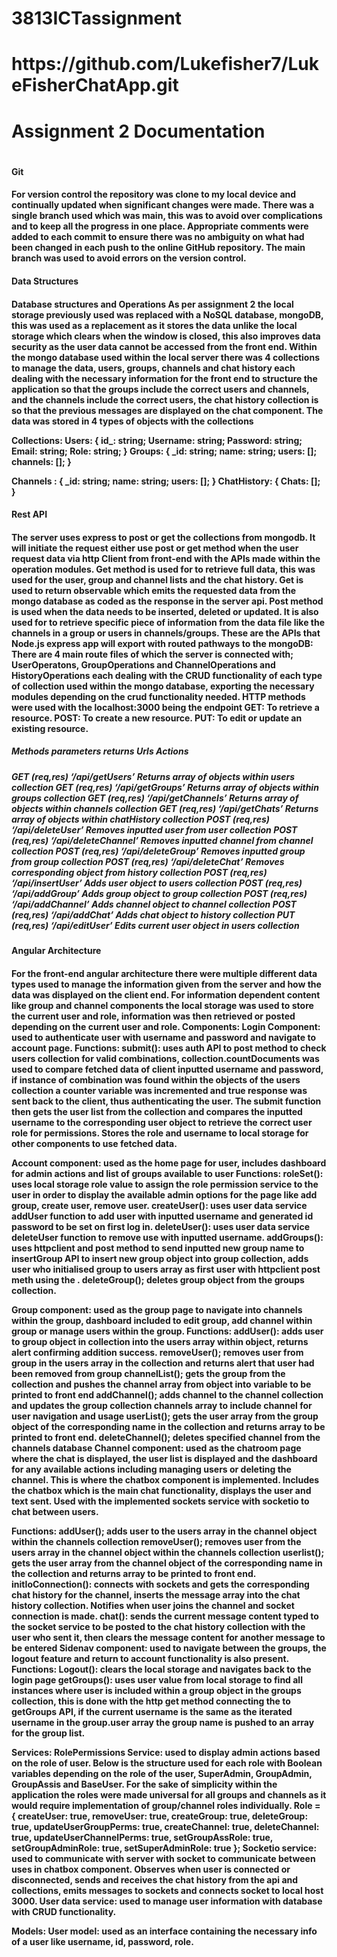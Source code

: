# 3813ICTassignment
<h1>https://github.com/Lukefisher7/LukeFisherChatApp.git<h1>
<h1>Assignment 2 Documentation <h1>
<h4>Git <h4>
<p>For version control the repository was clone to my local device and continually updated when significant changes were made. There was a single branch used which was main, this was to avoid over complications and to keep all the progress in one place. Appropriate comments were added to each commit to ensure there was no ambiguity on what had been changed in each push to the online GitHub repository. The main branch was used to avoid errors on the version control. <p>

<h4>Data Structures<h4>
<p>Database structures and Operations 
As per assignment 2 the local storage previously used was replaced with a NoSQL database, mongoDB, this was used as a replacement as it stores the data unlike the local storage which clears when the window is closed, this also improves data security as the user data cannot be accessed from the front end. 
Within the mongo database used within the local server there was 4 collections to manage the data, users, groups, channels and chat history each dealing with the necessary information for the front end to structure the application so that the groups include the correct users and channels, and the channels include the correct users, the chat history collection is so that the previous messages are displayed on the chat component. The data was stored in 4 types of objects with the collections<p>

<p>Collections: 
Users: {
id_: string;
Username: string;
Password: string;
Email: string;
Role: string;
}
Groups: {
_id: string;
name: string;
users: [];
channels: [];
}

Channels : {
_id: string;
name: string;
users: [];
}
ChatHistory: {
Chats: [];
}
<p>
<h4>Rest API<h4>
<p>The server uses express to post or get the collections from mongodb. It will initiate the request either use post or get method when the user request data via http Client from front-end with the APIs made within the operation modules.
Get method is used for to retrieve full data, this was used for the user, group and channel lists and the chat history. Get is used to return observable which emits the requested data from the mongo database as coded as the response in the server api.
Post method is used when the data needs to be inserted, deleted or updated. It is also used for to retrieve specific piece of information from the data file like the channels in a group or users in channels/groups.
These are the APIs that Node.js express app will export with routed pathways to the mongoDB:
There are 4 main route files of which the server is connected with; UserOperatons, GroupOperations and ChannelOperations and HistoryOperations each dealing with the CRUD functionality of each type of collection used within the mongo database, exporting the necessary modules depending on the crud functionality needed.
HTTP methods were used with the localhost:3000 being the endpoint 
GET: To retrieve a resource.
POST: To create a new resource.
PUT: To edit or update an existing resource.<p>

<h5>Methods	parameters	returns	Urls	Actions<h5>
<p>
GET	(req,res)		‘/api/getUsers’	Returns array of objects within users collection
GET	(req,res)		‘/api/getGroups’	Returns array of objects within groups collection
GET	(req,res)		‘/api/getChannels’	Returns array of objects within channels collection
GET	(req,res)		‘/api/getChats’	Returns array of objects within chatHistory collection
POST	(req,res)		‘/api/deleteUser’	Removes inputted user from user collection
POST	(req,res)		‘/api/deleteChannel’	Removes inputted channel from channel collection
POST	(req,res)		‘/api/deleteGroup’	Removes inputted group from group collection
POST	(req,res)		‘/api/deleteChat’	Removes corresponding object from history collection
POST	(req,res)		‘/api/insertUser’	Adds user object to users collection
POST	(req,res)		‘/api/addGroup’	Adds group object to group collection
POST	(req,res)		‘/api/addChannel’	Adds channel object to channel collection
POST	(req,res)		‘/api/addChat’	Adds chat object to history collection
PUT	(req,res)		‘/api/editUser’	Edits current user object in users collection
<p>
<h4>Angular Architecture<h4>
<p>For the front-end angular architecture there were multiple different data types used to manage the information given from the server and how the data was displayed on the client end.
For information dependent content like group and channel components the local storage was used to store the current user and role, information was then retrieved or posted depending on the current user and role. 
Components:
Login Component: used to authenticate user with username and password and navigate to account page.
Functions: 
submit(): uses auth API to post method to check users collection for valid combinations, collection.countDocuments was used to compare fetched data of client inputted username and password, if instance of combination was found within the objects of the users collection a counter variable was incremented and  true response was sent back to the client, thus authenticating the user. The submit function then gets the user list from the collection and compares the inputted username to the corresponding user object to retrieve the correct user role for permissions. Stores the role and username to local storage for other components to use fetched data.

Account component: used as the home page for user, includes dashboard for admin actions and list of groups available to user 
Functions: 
roleSet(): uses local storage role value to assign the role permission service to the user in order to display the available admin options for the page like add group, create user, remove user.
createUser(): uses user data service addUser function to add user with inputted username and generated id password to be set on first log in. 
deleteUser(): uses user data service deleteUser function to remove use with inputted username.
addGroups(): uses httpclient and post method to send inputted new group name to insertGroup API to insert new group object into group collection, adds user who initialised group to users array as first user with httpclient post meth using the . 
deleteGroup(); deletes group object from the groups collection.


Group component: used as the group page to navigate into channels within the group, dashboard included to edit group, add channel within group or manage users within the group.
Functions:
addUser(): adds user to group object in collection into the users array within object, returns alert confirming addition success.
removeUser(); removes user from group in the users array in the collection and returns alert that user had been removed from group
channelList(); gets the group from the collection and pushes the channel array from object into variable to be printed to front end
addChannel(); adds channel to the channel collection and updates the  group collection channels array to include channel for user navigation and usage
userList(); gets the user array from the group object of the corresponding name in the collection and returns array to be printed to front end.
deleteChannel(); deletes specified channel from the channels database
Channel component: used as the chatroom page where the chat is displayed, the user list is displayed and the dashboard for any available actions including managing users or deleting the channel. This is where the chatbox component is implemented. Includes the chatbox which is the main chat functionality, displays the user and text sent. Used with the implemented sockets service with socketio to chat between users. 

Functions: 
addUser(); adds user to the users array in the channel object within the channels collection
  removeUser(); removes user from the users array in the channel object within the channels collection
   userlist(); gets the user array from the channel object of the corresponding name in the collection and returns array to be printed to front end.
initIoConnection(): connects with sockets and gets the corresponding chat history for the channel, inserts the message array into the chat history collection. Notifies when user joins the channel and socket connection is made.
chat(): sends the current message content typed to the socket service to be posted to the chat history collection with the user who sent it, then clears the message content for another message to be entered
Sidenav component: used to navigate between the groups, the logout feature and return to account functionality is also present. 
Functions:
Logout(): clears the local storage and navigates back to the login page
getGroups(): uses user value from local storage to find all instances where user is included within a group object in the groups collection, this is done with the http get method connecting the to getGroups API, if the current username is the same as the iterated username in the group.user array the group name is pushed to an array for the group list. 

Services:
RolePermissions Service: used to display admin actions based on the role of user. Below is the structure used for each role with Boolean variables depending on the role of the user, SuperAdmin, GroupAdmin, GroupAssis and BaseUser. For the sake of simplicity within the application the roles were made universal for all groups and channels as it would require implementation of group/channel roles individually.
Role = {
createUser: true,
removeUser: true,
createGroup: true,
deleteGroup: true,
updateUserGroupPerms: true,
createChannel: true,
deleteChannel: true,
updateUserChannelPerms: true,
setGroupAssRole: true,
setGroupAdminRole: true,
setSuperAdminRole: true
};
Socketio service: used to communicate with server with socket to communicate between uses in chatbox component.
Observes when user is connected or disconnected, sends and receives the chat history from the api and collections, emits messages to sockets and connects socket to local host 3000.
User data service: used to manage user information with database with CRUD functionality. 

Models:
User model: used as an interface containing the necessary info of a user like username, id, password, role.  
<p>

